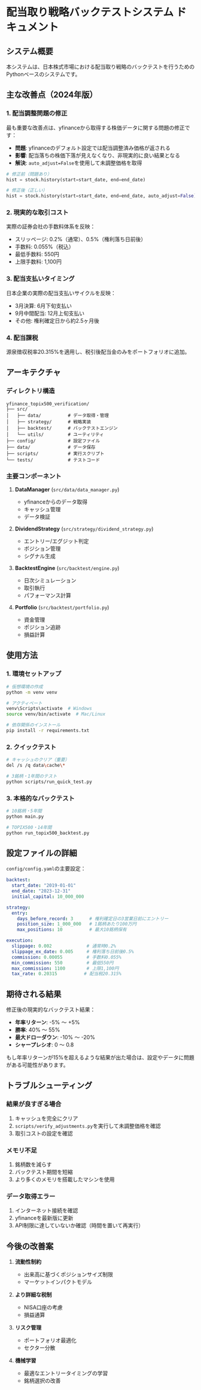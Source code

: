 # 配当取り戦略バックテストシステム ドキュメント

## システム概要

本システムは、日本株式市場における配当取り戦略のバックテストを行うためのPythonベースのシステムです。

## 主な改善点（2024年版）

### 1. 配当調整問題の修正

最も重要な改善点は、yfinanceから取得する株価データに関する問題の修正です：

- **問題**: yfinanceのデフォルト設定では配当調整済み価格が返される
- **影響**: 配当落ちの株価下落が見えなくなり、非現実的に良い結果となる
- **解決**: `auto_adjust=False`を使用して未調整価格を取得

```python
# 修正前（問題あり）
hist = stock.history(start=start_date, end=end_date)

# 修正後（正しい）
hist = stock.history(start=start_date, end=end_date, auto_adjust=False)
```

### 2. 現実的な取引コスト

実際の証券会社の手数料体系を反映：

- スリッページ: 0.2%（通常）、0.5%（権利落ち日前後）
- 手数料: 0.055%（税込）
- 最低手数料: 550円
- 上限手数料: 1,100円

### 3. 配当支払いタイミング

日本企業の実際の配当支払いサイクルを反映：

- 3月決算: 6月下旬支払い
- 9月中間配当: 12月上旬支払い
- その他: 権利確定日から約2.5ヶ月後

### 4. 配当課税

源泉徴収税率20.315%を適用し、税引後配当金のみをポートフォリオに追加。

## アーキテクチャ

### ディレクトリ構造

```
yfinance_topix500_verification/
├── src/
│   ├── data/          # データ取得・管理
│   ├── strategy/      # 戦略実装
│   ├── backtest/      # バックテストエンジン
│   └── utils/         # ユーティリティ
├── config/            # 設定ファイル
├── data/              # データ保存
├── scripts/           # 実行スクリプト
└── tests/             # テストコード
```

### 主要コンポーネント

1. **DataManager** (`src/data/data_manager.py`)
   - yfinanceからのデータ取得
   - キャッシュ管理
   - データ検証

2. **DividendStrategy** (`src/strategy/dividend_strategy.py`)
   - エントリー/エグジット判定
   - ポジション管理
   - シグナル生成

3. **BacktestEngine** (`src/backtest/engine.py`)
   - 日次シミュレーション
   - 取引執行
   - パフォーマンス計算

4. **Portfolio** (`src/backtest/portfolio.py`)
   - 資金管理
   - ポジション追跡
   - 損益計算

## 使用方法

### 1. 環境セットアップ

```bash
# 仮想環境の作成
python -m venv venv

# アクティベート
venv\Scripts\activate  # Windows
source venv/bin/activate  # Mac/Linux

# 依存関係のインストール
pip install -r requirements.txt
```

### 2. クイックテスト

```bash
# キャッシュのクリア（重要）
del /s /q data\cache\*

# 3銘柄・1年間のテスト
python scripts/run_quick_test.py
```

### 3. 本格的なバックテスト

```bash
# 10銘柄・5年間
python main.py

# TOPIX500・14年間
python run_topix500_backtest.py
```

## 設定ファイルの詳細

`config/config.yaml`の主要設定：

```yaml
backtest:
  start_date: "2019-01-01"
  end_date: "2023-12-31"
  initial_capital: 10_000_000

strategy:
  entry:
    days_before_record: 3      # 権利確定日の3営業日前にエントリー
    position_size: 1_000_000   # 1銘柄あたり100万円
    max_positions: 10          # 最大10銘柄保有

execution:
  slippage: 0.002             # 通常時0.2%
  slippage_ex_date: 0.005     # 権利落ち日前後0.5%
  commission: 0.00055         # 手数料0.055%
  min_commission: 550         # 最低550円
  max_commission: 1100        # 上限1,100円
  tax_rate: 0.20315          # 配当税20.315%
```

## 期待される結果

修正後の現実的なバックテスト結果：

- **年率リターン**: -5% ～ +5%
- **勝率**: 40% ～ 55%
- **最大ドローダウン**: -10% ～ -20%
- **シャープレシオ**: 0 ～ 0.8

もし年率リターンが15%を超えるような結果が出た場合は、設定やデータに問題がある可能性があります。

## トラブルシューティング

### 結果が良すぎる場合

1. キャッシュを完全にクリア
2. `scripts/verify_adjustments.py`を実行して未調整価格を確認
3. 取引コストの設定を確認

### メモリ不足

1. 銘柄数を減らす
2. バックテスト期間を短縮
3. より多くのメモリを搭載したマシンを使用

### データ取得エラー

1. インターネット接続を確認
2. yfinanceを最新版に更新
3. API制限に達していないか確認（時間を置いて再実行）

## 今後の改善案

1. **流動性制約**
   - 出来高に基づくポジションサイズ制限
   - マーケットインパクトモデル

2. **より詳細な税制**
   - NISA口座の考慮
   - 損益通算

3. **リスク管理**
   - ポートフォリオ最適化
   - セクター分散

4. **機械学習**
   - 最適なエントリータイミングの学習
   - 銘柄選択の改善
